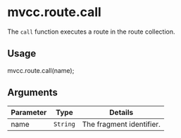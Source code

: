 # mvcc.route.call

The `call` function executes a route in the route collection.

## Usage

mvcc.route.call(name);

## Arguments

| Parameter    | Type       | Details                            |
| ------------ | ---------- | ---------------------------------- |
| name         | `String`   | The fragment identifier.           |

